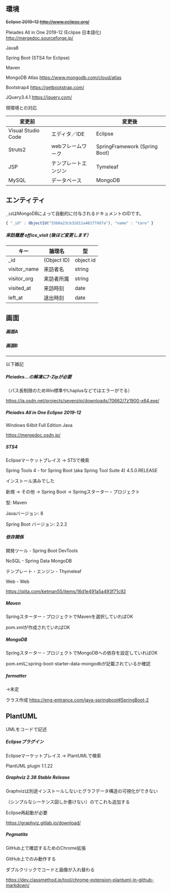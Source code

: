 ## 環境
~~Eclipse 2019-12 http://www.eclipse.org/~~

Pleiades All in One 2019-12 (Eclipse 日本語化) http://mergedoc.sourceforge.jp/

Java8

Spring Boot (STS4 for Eclipse)

Maven

MongoDB Atlas https://www.mongodb.com/cloud/atlas

Bootstrap4 https://getbootstrap.com/

JQuery3.4.1 https://jquery.com/

現環境との対応

変更前 | |  変更後
--- | --- | ---
Visual Studio Code | エディタ／IDE | Eclipse
Struts2 | webフレームワーク | SpringFramework (Spring Boot)
JSP | テンプレートエンジン | Tymeleaf
MySQL | データベース | MongoDB

## エンティティ

`_id`はMongoDBによって自動的に付与されるドキュメントのIDです。

```javascript
{ "_id" : ObjectId("55b0a23cb32d11a401f7dd7a"), "name" : "taro" }
```

##### 来訪履歴 office_visit (後ほど変更します）

キー | 論理名 | 型
--- | --- | ---
_id | (Object ID) | object id
visitor_name | 来訪者名 | string
visitor_org | 来訪者所属 | string
visited_at | 来訪時刻 | date
left_at | 退出時刻 | date

## 画面
##### 画面A
##### 画面B

---
以下雑記

##### Pleiades...の解凍に7-Zipが必要
（パス長制限のためWin標準やLhaplusなどではエラーがでる）

https://ja.osdn.net/projects/sevenzip/downloads/70662/7z1900-x64.exe/

##### Pleiades All in One Eclipse 2019-12
Windows 64bit Full Edition Java

https://mergedoc.osdn.jp/


##### STS4

Eclipseマーケットプレイス → STSで検索

Spring Tools 4 - for Spring Boot (aka Spring Tool Suite 4) 4.5.0.RELEASE

インストール済みでした

新規 → その他 → Spring Boot → Springスターター・プロジェクト

型: Maven

Javaバージョン: 8

Spring Boot バージョン: 2.2.2



##### 依存関係

開発ツール - Spring Boot DevTools

NoSQL - Spring Data MongoDB

テンプレート・エンジン - Thymeleaf

Web - Web

https://qiita.com/ketman55/items/16d1e491a5a493f71c92


##### Maven

Springスターター・プロジェクトでMavenを選択していればOK

pom.xmlが作成されていればOK


##### MongoDB

Springスターター・プロジェクトでMongoDBへの依存を設定していればOK

pom.xmlにspring-boot-starter-data-mongodbが記載されているか確認


##### formatter
→未定

クラス作成
https://eng-entrance.com/java-springboot#SpringBoot-2


## PlantUML

UMLをコードで記述

##### Eclipseプラグイン

Eclipseマーケットプレイス → PlantUMLで検索

PlantUML plugin 1.1.22



##### Graphviz 2.38 Stable Release

Graphvizは別途インストールしないとグラフデータ構造の可視化ができない

（シンプルなシーケンス図しか書けない）のでこれも追加する

Eclipse再起動が必要

https://graphviz.gitlab.io/download/



##### Pegmatite

GitHub上で確認するためのChrome拡張

GitHub上でのみ動作する

ダブルクリックでコードと画像が入れ替わる

https://dev.classmethod.jp/tool/chrome-extension-plantuml-in-github-markdown/
